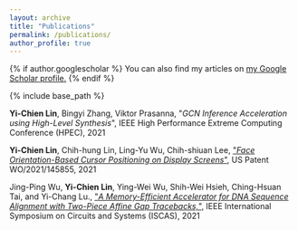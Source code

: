```yaml
---
layout: archive
title: "Publications"
permalink: /publications/
author_profile: true
---
```


{% if author.googlescholar %}
  You can also find my articles on <u><a href="{{author.googlescholar}}">my Google Scholar profile</a>.</u>
{% endif %}

{% include base_path %}

**Yi-Chien Lin**, Bingyi Zhang, Viktor Prasanna, "_GCN Inference Acceleration using High-Level Synthesis_", IEEE High Performance Extreme Computing Conference (HPEC), 2021

**Yi-Chien Lin**, Chih-hung Lin, Ling-Yu Wu, Chih-shiuan Lee, ["_Face Orientation-Based Cursor Positioning on Display Screens_"](https://patentscope.wipo.int/search/en/detail.jsf?docId=WO2021145855), US Patent WO/2021/145855, 2021

Jing-Ping Wu, **Yi-Chien Lin**, Ying-Wei Wu, Shih-Wei Hsieh, Ching-Hsuan Tai, and Yi-Chang Lu., ["_A Memory-Efficient Accelerator for DNA Sequence Alignment with Two-Piece Affine Gap Tracebacks,_"](https://ieeexplore.ieee.org/abstract/document/9401771/), IEEE International Symposium on Circuits and Systems (ISCAS), 2021
